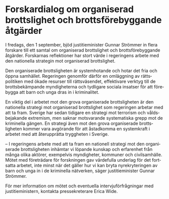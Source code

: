 # Forskardialog om organiserad brottslighet och brottsförebyggande åtgärder

I fredags, den 1 september, bjöd justitie­minister Gunnar Strömmer in flera forskare till ett samtal om organi­serad brotts­lighet och brotts­förebyg­gande åtgärder. Forskarnas reflek­tioner har stort värde i regeringens arbete med den nationella strategin mot organi­serad brottslighet.

Den organi­serade brotts­lig­heten är system­hotande och hotar det fria och öppna sam­hället. Regeringen genomför därför en omlägg­ning av rätts­politiken med ökade resurser till rätts­väsendet, effekti­vare verktyg till de brotts­bekämpande myndig­heterna och tydligare sociala insatser för att före­bygga att barn och unga dras in i kriminalitet.

En viktig del i arbetet mot den grova organi­se­rade brotts­ligheten är den nationella strategi mot organi­serad brotts­lighet som regeringen arbetar med att ta fram. Sverige har sedan tidigare en strategi mot terrorism och vålds­bejakande extremism, men saknar mot­svarande systematiska grepp mot de krimi­nella gängen. En strategi även mot den grova organi­serade brotts­ligheten kommer vara avgörande för att åstad­komma en system­kraft i arbetet med att åter­upp­rätta tryggheten i Sverige.

– I regeringens arbete med att ta fram en nationell strategi mot den organi­serade brotts­ligheten inhämtar vi löpande kunskap och erfaren­het från många olika aktörer, exempel­vis myndig­heter, kommuner och civil­samhälle. Mötet med före­trädare för forsk­ningen gav värde­fulla under­lag för det fort­satta arbetet, inte minst när det gäller hur vi kan bryta nyrekry­teringen av barn och unga in i de krimi­nella nätverken, säger justitie­minister Gunnar Strömmer.

För mer information om mötet och eventu­ella intervju­för­fråg­ningar med justitie­ministern, kontakta pressekre­terare Erica Wide.
